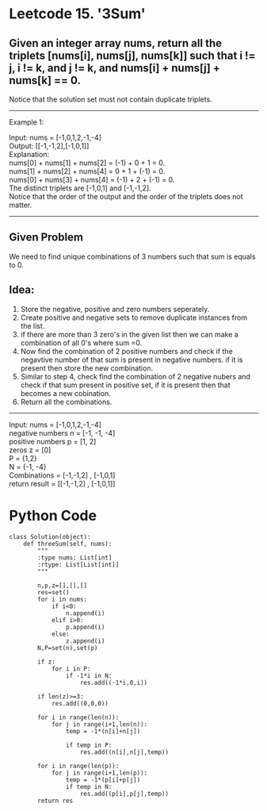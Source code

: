 # Leetcode 15. '3Sum'

## Given an integer array nums, return all the triplets [nums[i], nums[j], nums[k]] such that i != j, i != k, and j != k, and nums[i] + nums[j] + nums[k] == 0.

Notice that the solution set must not contain duplicate triplets.

---
Example 1:

Input: nums = [-1,0,1,2,-1,-4] </br>
Output: [[-1,-1,2],[-1,0,1]] </br>
Explanation:  </br>
nums[0] + nums[1] + nums[2] = (-1) + 0 + 1 = 0. </br>
nums[1] + nums[2] + nums[4] = 0 + 1 + (-1) = 0. </br>
nums[0] + nums[3] + nums[4] = (-1) + 2 + (-1) = 0. </br>
The distinct triplets are [-1,0,1] and [-1,-1,2]. </br>
Notice that the order of the output and the order of the triplets does not matter. </br>


----
## Given Problem 

We need to find unique combinations of 3 numbers such that sum is equals to 0.</br>

## Idea:

1. Store the negative, positive and zero numbers seperately. </br>
2. Create positive and negative sets to remove duplicate instances from the list. </br>
3. if there are more than 3 zero's in the given list then we can make a combination of all 0's where sum =0. </br>
4. Now find the combination of 2 positive numbers and check if the negavtive number of that sum is present in negative numbers. if it is present then store the new combination. </br>
5. Similar to step 4, check find the combination of 2 negative nubers and check if that sum present in positive set, if it is present then that becomes a new cobination. </br>
6. Return all the combinations. </br>

---
Input: nums = [-1,0,1,2,-1,-4] </br>
negative numbers n = [-1, -1, -4]  </br>
positive numbers p = [1, 2] </br>
zeros z = [0] </br>
P = {1,2}  </br>
N = {-1, -4} </br>
Combinations = [-1,-1,2] , [-1,0,1]  </br>
return result = [[-1,-1,2] , [-1,0,1]] </br>

# Python Code
```
class Solution(object):
    def threeSum(self, nums):
        """
        :type nums: List[int]
        :rtype: List[List[int]]
        """

        n,p,z=[],[],[]
        res=set()
        for i in nums:
            if i<0:
                n.append(i)
            elif i>0:
                p.append(i)
            else:
                z.append(i)
        N,P=set(n),set(p)

        if z:
            for i in P:
                if -1*i in N:
                    res.add((-1*i,0,i))
        
        if len(z)>=3:
            res.add((0,0,0))

        for i in range(len(n)):
            for j in range(i+1,len(n)):
                temp = -1*(n[i]+n[j])

                if temp in P:
                    res.add((n[i],n[j],temp))
        
        for i in range(len(p)):
            for j in range(i+1,len(p)):
                temp = -1*(p[i]+p[j])
                if temp in N:
                    res.add((p[i],p[j],temp))
        return res




```

